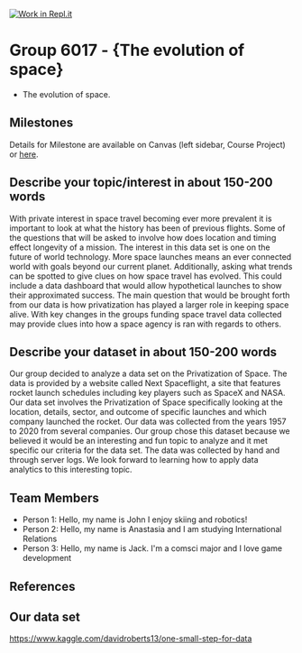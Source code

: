 [![Work in Repl.it](https://classroom.github.com/assets/work-in-replit-14baed9a392b3a25080506f3b7b6d57f295ec2978f6f33ec97e36a161684cbe9.svg)](https://classroom.github.com/online_ide?assignment_repo_id=311598&assignment_repo_type=GroupAssignmentRepo)
# Group 6017 - {The evolution of space}

- The evolution of space.

## Milestones

Details for Milestone are available on Canvas (left sidebar, Course Project) or [here](https://firas.moosvi.com/courses/data301/project/milestone01.html).

## Describe your topic/interest in about 150-200 words
With private interest in space travel becoming ever more prevalent it is important to look at what the history has been of previous flights. Some of the questions that will be asked to involve how does location and timing effect longevity of a mission. The interest in this data set is one on the future of world technology. More space launches means an ever connected world with goals beyond our current planet. Additionally, asking what trends can be spotted to give clues on how space travel has evolved. This could include a data dashboard that would allow hypothetical launches to show their approximated success. The main question that would be brought forth from our data is how privatization has played a larger role in keeping space alive. With key changes in the groups funding space travel data collected may provide clues into how a space agency is ran with regards to others. 

## Describe your dataset in about 150-200 words

Our group decided to analyze a data set on the Privatization of Space. The data is provided by a website called Next Spaceflight, a site that features rocket launch schedules including key players such as SpaceX and NASA. Our data set involves the Privatization of Space specifically looking at the location, details, sector, and outcome of specific launches and which company launched the rocket. Our data was collected from the years 1957 to 2020 from several companies. Our group chose this dataset because we believed it would be an interesting and fun topic to analyze and it met specific our criteria for the data set. The data was collected by hand and through server logs. We look forward to learning how to apply data analytics to this interesting topic. 

## Team Members

- Person 1: Hello, my name is John I enjoy skiing and robotics!
- Person 2: Hello, my name is Anastasia and I am studying International Relations
- Person 3: Hello, my name is Jack. I'm a comsci major and I love game development

## References

## Our data set
https://www.kaggle.com/davidroberts13/one-small-step-for-data


